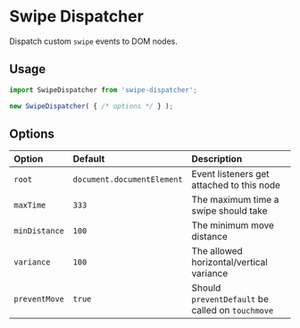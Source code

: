 # Swipe Dispatcher

Dispatch custom `swipe` events to DOM nodes.

## Usage

```js
import SwipeDispatcher from 'swipe-dispatcher';

new SwipeDispatcher( { /* options */ } );
```

## Options

| Option | Default | Description |
| :----- | :------ | :---------- |
| `root`   | `document.documentElement` | Event listeners get attached to this node |
| `maxTime` | `333` | The maximum time a swipe should take |
| `minDistance` | `100` | The minimum move distance |
| `variance` | `100` | The allowed horizontal/vertical variance |
| `preventMove` | `true` | Should `preventDefault` be called on `touchmove` |

